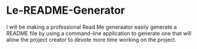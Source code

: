 # Le-README-Generator
I will be making a professional Read Me generaator easily generate a README file by using a command-line application to generate one that will allow the project creator to devote more time working on the project.

